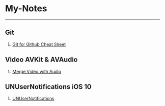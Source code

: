 # My-Notes
---------------------------------
## Git 
1. [Git for Github Cheat Sheet](GitCheatSheet.md)

## Video AVKit & AVAudio

1. [Merge Video with Audio](MergeVideoAudio.md)

## UNUserNotifications iOS 10

1. [UNUserNotifications](UNUserNotification.md)